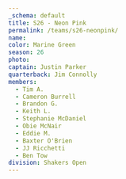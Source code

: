 ```yaml
---
_schema: default
title: S26 - Neon Pink
permalink: /teams/s26-neonpink/
name:
color: Marine Green
season: 26
photo:
captain: Justin Parker
quarterback: Jim Connolly
members:
  - Tim A.
  - Cameron Burrell
  - Brandon G.
  - Keith L.
  - Stephanie McDaniel
  - Obie McNair
  - Eddie M.
  - Baxter O'Brien
  - JJ Ricchetti
  - Ben Tow
division: Shakers Open
---
```

